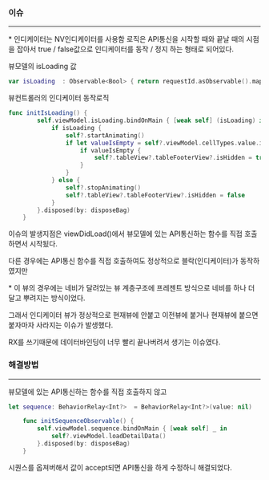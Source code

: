 ### 이슈

---

\* 인디케이터는 NV인디케이터를 사용함
로직은 API통신을 시작할 때와 끝날 때의 시점을 잡아서 true / false값으로 인디케이터를 동작 / 정지 하는 형태로 되어있다.

뷰모델의 isLoading 값

```swift
var isLoading  : Observable<Bool> { return requestId.asObservable().map({ $0 != nil})}
```

뷰컨트롤러의 인디케이터 동작로직

```swift
func initIsLoading() {
        self.viewModel.isLoading.bindOnMain { [weak self] (isLoading) in
            if isLoading {
                self?.startAnimating()
                if let valueIsEmpty = self?.viewModel.cellTypes.value.isEmpty {
                    if valueIsEmpty {
                        self?.tableView?.tableFooterView?.isHidden = true
                    }
                }
            } else {
                self?.stopAnimating()
                self?.tableView?.tableFooterView?.isHidden = false
            }
        }.disposed(by: disposeBag)
    }
```

이슈의 발생지점은 viewDidLoad()에서 뷰모델에 있는 API통신하는 함수를 직접 호출하면서 시작됬다.

다른 경우에는 API통신 함수를 직접 호출하여도 정상적으로 블락(인디케이터)가 동작하였지만

\* 이 뷰의 경우에는 네비가 달려있는 뷰 계층구조에 프레젠트 방식으로 네비를 하나 더 달고 뿌려지는 방식이었다.

그래서 인디케이터 뷰가 정상적으로 현재뷰에 안붙고 이전뷰에 붙거나 현재뷰에 붙으면 붙자마자 사라지는 이슈가 발생했다.

RX를 쓰기때문에 데이터바인딩이 너무 빨리 끝나버려서 생기는 이슈였다.

### 해결방법

---

뷰모델에 있는 API통신하는 함수를 직접 호출하지 않고

```swift
let sequence: BehaviorRelay<Int?>  = BehaviorRelay<Int?>(value: nil)
```

```swift
    func initSequenceObservable() {
        self.viewModel.sequence.bindOnMain { [weak self] _ in
            self?.viewModel.loadDetailData()
        }.disposed(by: disposeBag)
    }
```

시퀀스를 옵져버해서 값이 accept되면 API통신을 하게 수정하니 해결되었다.
